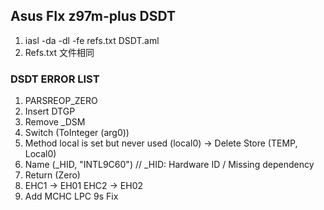 ## Asus FIx z97m-plus DSDT 

1. iasl -da -dl -fe refs.txt DSDT.aml
2. Refs.txt 文件相同

### DSDT ERROR LIST

1. PARSREOP_ZERO
2. Insert DTGP
3. Remove _DSM
4. Switch (ToInteger (arg0))
5. Method local is set but never used (local0) -> Delete Store (TEMP, Local0)
6. Name (_HID, "INTL9C60") // _HID: Hardware ID / Missing dependency
7. Return (Zero) 
8. EHC1 -> EH01 EHC2 -> EH02
9. Add MCHC LPC 9s Fix